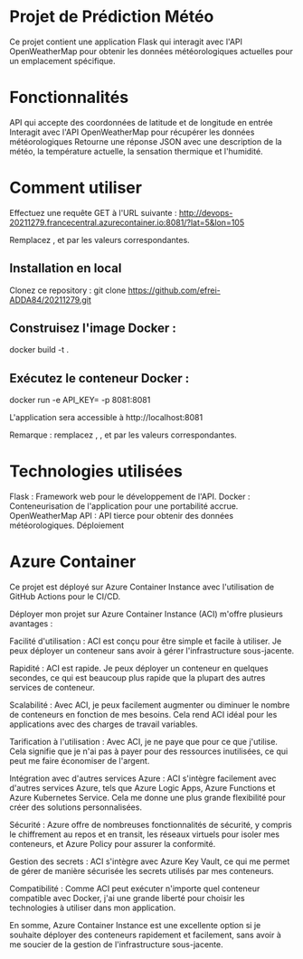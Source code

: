 # Projet de Prédiction Météo

Ce projet contient une application Flask qui interagit avec l'API OpenWeatherMap pour obtenir les données météorologiques actuelles pour un emplacement spécifique.

# Fonctionnalités
API qui accepte des coordonnées de latitude et de longitude en entrée
Interagit avec l'API OpenWeatherMap pour récupérer les données météorologiques
Retourne une réponse JSON avec une description de la météo, la température actuelle, la sensation thermique et l'humidité.
# Comment utiliser
Effectuez une requête GET à l'URL suivante :
http://devops-20211279.francecentral.azurecontainer.io:8081/?lat=5&lon=105

Remplacez <your-deployed-api-url>, <latitude> et <longitude> par les valeurs correspondantes.

## Installation en local
Clonez ce repository :
git clone https://github.com/efrei-ADDA84/20211279.git

## Construisez l'image Docker :
docker build -t <your-image-name> .

## Exécutez le conteneur Docker :
docker run -e API_KEY=<your-openweathermap-api-key> -p 8081:8081 <your-image-name>

L'application sera accessible à http://localhost:8081

Remarque : remplacez <your-github-username>, <your-repo>, <your-image-name> et <your-openweathermap-api-key> par les valeurs correspondantes.

# Technologies utilisées
Flask : Framework web pour le développement de l'API.
Docker : Conteneurisation de l'application pour une portabilité accrue.
OpenWeatherMap API : API tierce pour obtenir des données météorologiques.
Déploiement

# Azure Container

Ce projet est déployé sur Azure Container Instance avec l'utilisation de GitHub Actions pour le CI/CD.

Déployer mon projet sur Azure Container Instance (ACI) m'offre plusieurs avantages :

Facilité d'utilisation : ACI est conçu pour être simple et facile à utiliser. Je peux déployer un conteneur sans avoir à gérer l'infrastructure sous-jacente.

Rapidité : ACI est rapide. Je peux déployer un conteneur en quelques secondes, ce qui est beaucoup plus rapide que la plupart des autres services de conteneur.

Scalabilité : Avec ACI, je peux facilement augmenter ou diminuer le nombre de conteneurs en fonction de mes besoins. Cela rend ACI idéal pour les applications avec des charges de travail variables.

Tarification à l'utilisation : Avec ACI, je ne paye que pour ce que j'utilise. Cela signifie que je n'ai pas à payer pour des ressources inutilisées, ce qui peut me faire économiser de l'argent.

Intégration avec d'autres services Azure : ACI s'intègre facilement avec d'autres services Azure, tels que Azure Logic Apps, Azure Functions et Azure Kubernetes Service. Cela me donne une plus grande flexibilité pour créer des solutions personnalisées.

Sécurité : Azure offre de nombreuses fonctionnalités de sécurité, y compris le chiffrement au repos et en transit, les réseaux virtuels pour isoler mes conteneurs, et Azure Policy pour assurer la conformité.

Gestion des secrets : ACI s'intègre avec Azure Key Vault, ce qui me permet de gérer de manière sécurisée les secrets utilisés par mes conteneurs.

Compatibilité : Comme ACI peut exécuter n'importe quel conteneur compatible avec Docker, j'ai une grande liberté pour choisir les technologies à utiliser dans mon application.

En somme, Azure Container Instance est une excellente option si je souhaite déployer des conteneurs rapidement et facilement, sans avoir à me soucier de la gestion de l'infrastructure sous-jacente.
